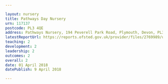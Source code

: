 ```yaml
---

layout: nursery
title: Pathways Day Nursery
urn: 117137
postcode: PL3 4QE
address: Pathways Nursery, 194 Peverell Park Road, Plymouth, Devon, PL3 4QE
latestReportUrl: https://reports.ofsted.gov.uk/provider/files/2769989/urn/117137.pdf
teaching: 2
development: 2
leadership: 2
outcomes: 2
overall: 2
date: 01 April 2018 
datePublish: 9 April 2018

---
```

